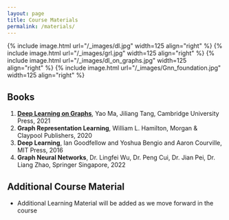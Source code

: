 ```yaml
---
layout: page
title: Course Materials
permalink: /materials/
---
```


{% include image.html url="/_images/dl.jpg" width=125 align="right" %}
{% include image.html url="/_images/grl.jpg" width=125 align="right" %}
{% include image.html url="/_images/dl_on_graphs.jpg" width=125 align="right" %}
{% include image.html url="/_images/Gnn_foundation.jpg" width=125 align="right" %}


## Books

1. [**Deep Learning on Graphs**](https://link.springer.com/book/10.1007/978-981-16-6054-2), Yao Ma, Jiliang Tang, Cambridge University Press, 2021
2. **Graph Representation Learning**, William L. Hamilton, Morgan & Claypool Publishers, 2020
3. **Deep Learning**, Ian Goodfellow and Yoshua Bengio and Aaron Courville, MIT Press, 2016
4. **Graph Neural Networks**, Dr. Lingfei Wu, Dr. Peng Cui, Dr. Jian Pei, Dr. Liang Zhao, Springer Singapore, 2022


## Additional Course Material

* Additional Learning Material will be added as we move forward in the course
